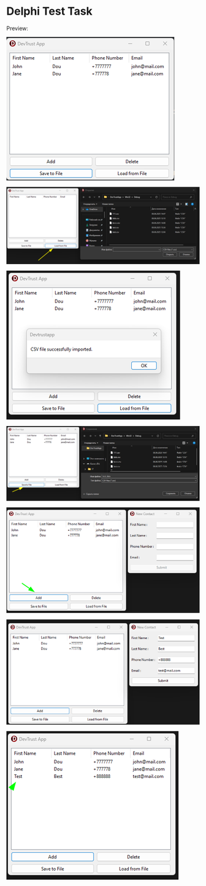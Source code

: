 # Delphi Test Task

Preview:

![](preview-1.png)

![](preview-2.png)

![](preview-3.png)

![](preview-4.png)

![](preview-5.png)

![](preview-6.png)

![](preview-7.png)